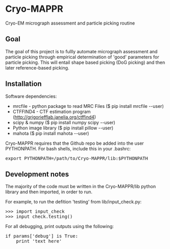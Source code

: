 # Cryo-MAPPR
Cryo-EM micrograph assessment and particle picking routine

## Goal
The goal of this project is to fullly automate micrograph assessment and particle picking through empirical determination of 'good' parameters for particle picking. This will entail shape based picking (DoG picking) and then later reference-based picking. 

## Installation

Software dependencies: 
* mrcfile - python package to read MRC Files ($ pip install mrcfile --user)
* CTFFIND4 - CTF estimation program (http://grigoriefflab.janelia.org/ctffind4)
* scipy & numpy ($ pip install numpy scipy --user) 
* Python image library ($ pip install pillow --user)
* mahota ($ pip install mahota --user)

Cryo-MAPPR requires that the Github repo be added into the user PYTHONPATH. For bash shells, include this in your .bashrc: 

<pre>export PYTHONPATH=/path/to/Cryo-MAPPR/lib:$PYTHONPATH</pre>

## Development notes
 
The majority of the code must be written in the Cryo-MAPPR/lib python library and then imported, in order to run. 

For example, to run the defition 'testing' from lib/input_check.py: 

<pre>>>> import input_check
>>> input_check.testing()</pre>

For all debugging, print outputs using the following: 

<pre>if params['debug'] is True:
	print 'text here'</pre>


